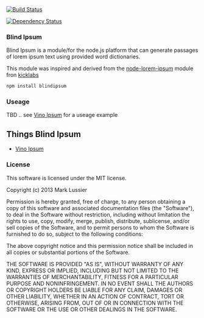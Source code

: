 [![Build Status](https://travis-ci.org/lushvino/blindipsum.png?branch=master)](https://travis-ci.org/lushvino/blindipsum)

[![Dependency Status](https://david-dm.org/lushvino/blindipsum.png)]()

### Blind Ipsum

Blind Ipsum is a module/for the node.js platform that can generate passages of lorem ipsum text using provided word dictionaries.

This module was inspired and derived from the [node-lorem-ipsum](https://raw.github.com/knicklabs/node-lorem-ipsum) module fron [kicklabs](https://github.com/knicklabs)

```bash
npm install blindipsum
```

### Useage

TBD .. see [Vino Ipsum](https://github.com/lushvino/vinoipsum) for a useage example




## Things Blind Ipsum

* [Vino Ipsum](https://github.com/lushvino/vinoipsum)

### License

This software is licensed under the MIT license.

Copyright (c) 2013 Mark Lussier

Permission is hereby granted, free of charge, to any person obtaining a copy of this software and associated documentation files (the "Software"), to deal in the Software without restriction, including without limitation the rights to use, copy, modify, merge, publish, distribute, sublicense, and/or sell copies of the Software, and to permit persons to whom the Software is furnished to do so, subject to the following conditions:

The above copyright notice and this permission notice shall be included in all copies or substantial portions of the Software.

THE SOFTWARE IS PROVIDED "AS IS", WITHOUT WARRANTY OF ANY KIND, EXPRESS OR IMPLIED, INCLUDING BUT NOT LIMITED TO THE WARRANTIES OF MERCHANTABILITY, FITNESS FOR A PARTICULAR PURPOSE AND NONINFRINGEMENT. IN NO EVENT SHALL THE AUTHORS OR COPYRIGHT HOLDERS BE LIABLE FOR ANY CLAIM, DAMAGES OR OTHER LIABILITY, WHETHER IN AN ACTION OF CONTRACT, TORT OR OTHERWISE, ARISING FROM, OUT OF OR IN CONNECTION WITH THE SOFTWARE OR THE USE OR OTHER DEALINGS IN THE SOFTWARE.